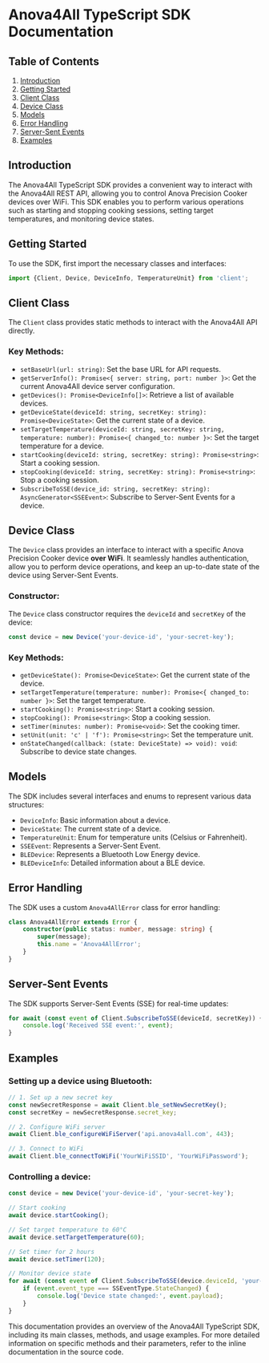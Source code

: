 # Anova4All TypeScript SDK Documentation

## Table of Contents

1. [Introduction](#introduction)
2. [Getting Started](#getting-started)
3. [Client Class](#client-class)
4. [Device Class](#device-class)
5. [Models](#models)
6. [Error Handling](#error-handling)
7. [Server-Sent Events](#server-sent-events)
8. [Examples](#examples)

## Introduction

The Anova4All TypeScript SDK provides a convenient way to interact with the Anova4All REST API, allowing you to control
Anova Precision Cooker devices over WiFi. This SDK enables you to perform various operations such as starting and
stopping cooking sessions, setting target temperatures, and monitoring device states.

## Getting Started

To use the SDK, first import the necessary classes and interfaces:

```typescript
import {Client, Device, DeviceInfo, TemperatureUnit} from 'client';
```

## Client Class

The `Client` class provides static methods to interact with the Anova4All API directly.

### Key Methods:

- `setBaseUrl(url: string)`: Set the base URL for API requests.
- `getServerInfo(): Promise<{ server: string, port: number }>`: Get the current Anova4All device server configuration.
- `getDevices(): Promise<DeviceInfo[]>`: Retrieve a list of available devices.
- `getDeviceState(deviceId: string, secretKey: string): Promise<DeviceState>`: Get the current state of a device.
- `setTargetTemperature(deviceId: string, secretKey: string, temperature: number): Promise<{ changed_to: number }>`: Set
  the target temperature for a device.
- `startCooking(deviceId: string, secretKey: string): Promise<string>`: Start a cooking session.
- `stopCooking(deviceId: string, secretKey: string): Promise<string>`: Stop a cooking session.
- `SubscribeToSSE(device_id: string, secretKey: string): AsyncGenerator<SSEEvent>`: Subscribe to Server-Sent Events for
  a device.

## Device Class

The `Device` class provides an interface to interact with a specific Anova Precision Cooker device **over WiFi**.
It seamlessly handles authentication, allow you to perform device operations, and keep an up-to-date state of the
device using Server-Sent Events.

### Constructor:

The `Device` class constructor requires the `deviceId` and `secretKey` of the device:

```typescript
const device = new Device('your-device-id', 'your-secret-key');
```

### Key Methods:

- `getDeviceState(): Promise<DeviceState>`: Get the current state of the device.
- `setTargetTemperature(temperature: number): Promise<{ changed_to: number }>`: Set the target temperature.
- `startCooking(): Promise<string>`: Start a cooking session.
- `stopCooking(): Promise<string>`: Stop a cooking session.
- `setTimer(minutes: number): Promise<void>`: Set the cooking timer.
- `setUnit(unit: 'c' | 'f'): Promise<string>`: Set the temperature unit.
- `onStateChanged(callback: (state: DeviceState) => void): void`: Subscribe to device state changes.

## Models

The SDK includes several interfaces and enums to represent various data structures:

- `DeviceInfo`: Basic information about a device.
- `DeviceState`: The current state of a device.
- `TemperatureUnit`: Enum for temperature units (Celsius or Fahrenheit).
- `SSEEvent`: Represents a Server-Sent Event.
- `BLEDevice`: Represents a Bluetooth Low Energy device.
- `BLEDeviceInfo`: Detailed information about a BLE device.

## Error Handling

The SDK uses a custom `Anova4AllError` class for error handling:

```typescript
class Anova4AllError extends Error {
    constructor(public status: number, message: string) {
        super(message);
        this.name = 'Anova4AllError';
    }
}
```

## Server-Sent Events

The SDK supports Server-Sent Events (SSE) for real-time updates:

```typescript
for await (const event of Client.SubscribeToSSE(deviceId, secretKey)) {
    console.log('Received SSE event:', event);
}
```

## Examples

### Setting up a device using Bluetooth:

```typescript
// 1. Set up a new secret key
const newSecretResponse = await Client.ble_setNewSecretKey();
const secretKey = newSecretResponse.secret_key;

// 2. Configure WiFi server
await Client.ble_configureWiFiServer('api.anova4all.com', 443);

// 3. Connect to WiFi
await Client.ble_connectToWiFi('YourWiFiSSID', 'YourWiFiPassword');
```

### Controlling a device:

```typescript
const device = new Device('your-device-id', 'your-secret-key');

// Start cooking
await device.startCooking();

// Set target temperature to 60°C
await device.setTargetTemperature(60);

// Set timer for 2 hours
await device.setTimer(120);

// Monitor device state
for await (const event of Client.SubscribeToSSE(device.deviceId, 'your-secret-key')) {
    if (event.event_type === SSEventType.StateChanged) {
        console.log('Device state changed:', event.payload);
    }
}
```

This documentation provides an overview of the Anova4All TypeScript SDK, including its main classes, methods, and usage
examples. For more detailed information on specific methods and their parameters, refer to the inline documentation in
the source code.